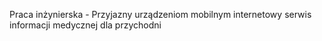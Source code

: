Praca inżynierska - Przyjazny urządzeniom mobilnym internetowy serwis informacji medycznej dla przychodni